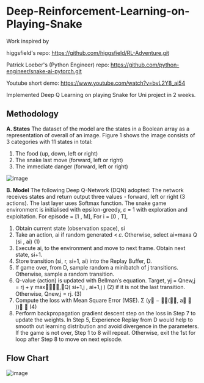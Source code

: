 # Deep-Reinforcement-Learning-on-Playing-Snake

Work inspired by 

higgsfield's repo: https://github.com/higgsfield/RL-Adventure.git

Patrick Loeber's (Python Engineer) repo: https://github.com/python-engineer/snake-ai-pytorch.git

Youtube short demo: https://www.youtube.com/watch?v=bvL2Y8_ai54

Implemented Deep Q Learning on playing Snake for Uni project in 2 weeks.

## Methodology
**A. States**
The dataset of the model are the states in a
Boolean array as a representation of overall of an
image. Figure 1 shows the image consists of 3
categories with 11 states in total:
1. The food (up, down, left or right)
2. The snake last move (forward, left or right)
3. The immediate danger (forward, left or right)


![image](https://user-images.githubusercontent.com/68850993/127124850-34618331-24bf-4180-b5e2-310751016eff.png)


**B. Model**
The following Deep Q-Network (DQN) adopted:
The network receives states and return output
three values - forward, left or right (3 actions).
The last layer uses Softmax function.
The snake game environment is initialised with
epsilon-greedy, 𝜀 = 1 with exploration and
exploitation.
For episode = [1 , M],
For i = [0 , T],
1. Obtain current state (observation space), si
2. Take an action, ai if random generated < 𝜀.
Otherwise, select
ai=maxa Q (si , ai) (1)
3. Execute ai, to the environment and move to
next frame. Obtain next state, si+1.
4. Store transition (si, r, si+1, ai) into the Replay
Buffer, D.
5. If game over, from D, sample random a
minibatch of j transitions. Otherwise, sample
a random transition.
6. Q-value (action) is updated with Bellman’s
equation. Target,
yj = Qnew,j = rj + 𝛾 max􀭟􀱟􀰶􀰭,􀱠Q( si+1,j , ai+1,j ) (2)
if it is not the last transition. Otherwise,
Qnew,j = rj. (3)
7. Compute the loss with Mean Square Error
(MSE). Σ (y􀭨 − 𝑄􀭨(𝑠􀭧, a􀭧 􀭨 ))􀬶
􀬴 (4)
8. Perform backpropagation gradient descent
step on the loss in Step 7 to update the
weights.
In Step 5, Experience Replay from D would help
to smooth out learning distribution and avoid
divergence in the parameters. If the game is not
over, Step 1 to 8 will repeat. Otherwise, exit the
1st for loop after Step 8 to move on next episode.

## Flow Chart
![image](https://user-images.githubusercontent.com/68850993/127125009-29a479bf-74e5-45e2-8c00-dacddfe39f01.png)

